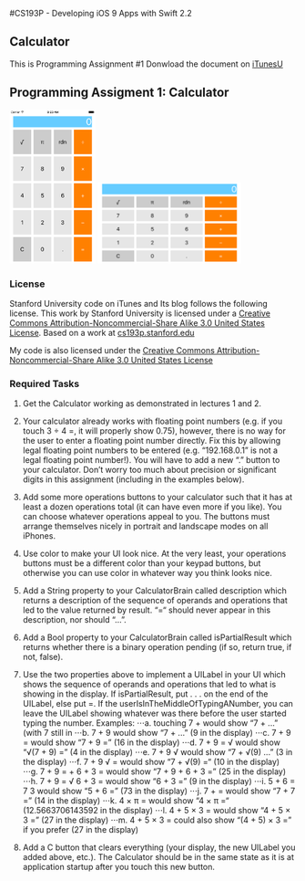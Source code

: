 #CS193P - Developing iOS 9 Apps with Swift 2.2

## Calculator 
This is Programming Assignment #1
Donwload the document on [iTunesU]( http://apple.co/1OapOAg)


## Programming Assigment 1: Calculator
<img src="https://github.com/oliverbarreto/CS193p2016_Calculator1/blob/master/Calculator1.png" width= "30%">
<img src="https://github.com/oliverbarreto/CS193p2016_Calculator1/blob/master/Calculator2.png" width="50%">

### License
Stanford University code on iTunes and Its blog follows the following license. This work by Stanford University is licensed under a [Creative Commons Attribution-Noncommercial-Share Alike 3.0 United States License](http://creativecommons.org/licenses/by-nc-sa/3.0/us/). Based on a work at [cs193p.stanford.edu](http://cs193p.stanford.edu/)

My code is also licensed under the [Creative Commons Attribution-Noncommercial-Share Alike 3.0 United States License](http://creativecommons.org/licenses/by-nc-sa/3.0/us/)
<!---
![Calculator](https://github.com/oliverbarreto/CS193p2016_Calculator1/blob/master/Calculator1.png "Logo Title Text 1")
-->


### Required Tasks
1. Get the Calculator working as demonstrated in lectures 1 and 2.
2. Your calculator already works with floating point numbers (e.g. if you touch 3 ÷ 4 =, it will properly show 0.75), however, there is no way for the user to enter a floating point number directly. Fix this by allowing legal floating point numbers to be entered (e.g. “192.168.0.1” is not a legal floating point number!). You will have to add a new “.” button to your calculator. Don’t worry too much about precision or significant digits in this assignment (including in the examples below).
3. Add some more operations buttons to your calculator such that it has at least a dozen operations total (it can have even more if you like). You can choose whatever operations appeal to you. The buttons must arrange themselves nicely in portrait and landscape modes on all iPhones.
4. Use color to make your UI look nice. At the very least, your operations buttons must be a different color than your keypad buttons, but otherwise you can use color in whatever way you think looks nice.
5. Add a String property to your CalculatorBrain called description which returns a description of the sequence of operands and operations that led to the value returned by result. “=“ should never appear in this description, nor should “...”.
6. Add a Bool property to your CalculatorBrain called isPartialResult which returns whether there is a binary operation pending (if so, return true, if not, false).
7. Use the two properties above to implement a UILabel in your UI which shows the sequence of operands and operations that led to what is showing in the display. If isPartialResult, put . . . on the end of the UILabel, else put =. If the userIsInTheMiddleOfTypingANumber, you can leave the UILabel showing whatever was there before the user started typing the number. Examples:
⋅⋅⋅a. touching 7 + would show “7 + ...” (with 7 still in
⋅⋅⋅b. 7 + 9 would show “7 + ...” (9 in the display)
⋅⋅⋅c. 7 + 9 = would show “7 + 9 =” (16 in the display)
⋅⋅⋅d. 7 + 9 = √ would show “√(7 + 9) =” (4 in the display)
⋅⋅⋅e. 7 + 9 √ would show “7 + √(9) ...” (3 in the display)
⋅⋅⋅f. 7 + 9 √ = would show “7 + √(9) =“ (10 in the display)
⋅⋅⋅g. 7 + 9 = + 6 + 3 = would show “7 + 9 + 6 + 3 =” (25 in the display)
⋅⋅⋅h. 7 + 9 = √ 6 + 3 = would show “6 + 3 =” (9 in the display)
⋅⋅⋅i. 5 + 6 = 7 3 would show “5 + 6 =” (73 in the display)
⋅⋅⋅j. 7 + = would show “7 + 7 =” (14 in the display)
⋅⋅⋅k. 4 × π = would show “4 × π =“ (12.5663706143592 in the display)
⋅⋅⋅l. 4 + 5 × 3 = would show “4 + 5 × 3 =” (27 in the display)
⋅⋅⋅m. 4 + 5 × 3 = could also show “(4 + 5) × 3 =” if you prefer (27 in the display)

8. Add a C button that clears everything (your display, the new UILabel you added above, etc.). The Calculator should be in the same state as it is at application startup after you touch this new button.